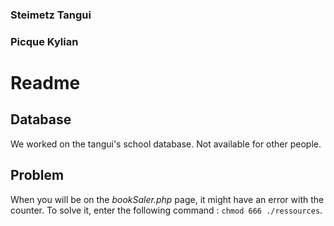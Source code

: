 ### Steimetz Tangui 
### Picque Kylian 

# Readme

## Database 

We worked on the tangui's school database. Not available for other people.

## Problem

When you will be on the *bookSaler.php* page, it might have an error with the counter. To solve it, enter the following command :
`chmod 666 ./ressources`.
